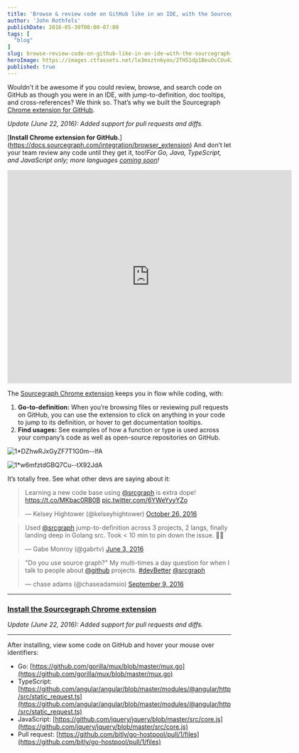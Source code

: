 ```yaml
---
title: 'Browse & review code on GitHub like in an IDE, with the Sourcegraph Chrome extension'
author: 'John Rothfels'
publishDate: 2016-05-30T00:00-07:00
tags: [
  "blog"
]
slug: browse-review-code-on-github-like-in-an-ide-with-the-sourcegraph-chrome-extension
heroImage: https://images.ctfassets.net/le3mxztn6yoo/2THS1dp1BeuOcCUu42QqGO/b513955b9070cc33abc348d9de2fd3d3/1_DZhwRJxGyZF7T1G0m--lfA.png
published: true
---
```




Wouldn't it be awesome if you could review, browse, and search code on GitHub as though you were in an IDE, with jump-to-definition, doc tooltips, and cross-references? We think so. That’s why we built the Sourcegraph [Chrome extension for GitHub](https://docs.sourcegraph.com/integration/browser_extension).

_Update (June 22, 2016): Added support for pull requests and diffs._

[**Install Chrome extension for GitHub.**] (https://docs.sourcegraph.com/integration/browser_extension) And don’t let your team review any code until they get it, too!_For Go, Java, TypeScript, and JavaScript only; more languages_ [_coming soon_](https://sourcegraph.com/beta)_!_

<iframe width="640" height="480" src="https://www.youtube.com/embed/hIs4QtuM1Ig" frameborder="0" allowfullscreen></iframe>

The [Sourcegraph Chrome extension](https://docs.sourcegraph.com/integration/browser_extension) keeps you in flow while coding, with:

1.  **Go-to-definition:** When you’re browsing files or reviewing pull requests on GitHub, you can use the extension to click on anything in your code to jump to its definition, or hover to get documentation tooltips.
2.  **Find usages:** See examples of how a function or type is used across your company’s code as well as open-source repositories on GitHub.

![1*DZhwRJxGyZF7T1G0m--lfA](//images.contentful.com/le3mxztn6yoo/2THS1dp1BeuOcCUu42QqGO/b513955b9070cc33abc348d9de2fd3d3/1_DZhwRJxGyZF7T1G0m--lfA.png)

![1*w6mfztdGBQ7Cu--tX92JdA](//images.contentful.com/le3mxztn6yoo/1ZtyDbLroc28wuS6smqUqi/17a1a63e088ac2555fcc1d04a5b6acdf/1_w6mfztdGBQ7Cu--tX92JdA.png)

It’s totally free. See what other devs are saying about it:

<blockquote class="twitter-tweet" data-lang="en"><p lang="en" dir="ltr">Learning a new code base using <a href="https://twitter.com/srcgraph">@srcgraph</a> is extra dope! <a href="https://t.co/MKbac0RB0B">https://t.co/MKbac0RB0B</a> <a href="https://t.co/6YWeYyyYZo">pic.twitter.com/6YWeYyyYZo</a></p>&mdash; Kelsey Hightower (@kelseyhightower) <a href="https://twitter.com/kelseyhightower/status/791084672797122561">October 26, 2016</a></blockquote>

<blockquote class="twitter-tweet" data-lang="en"><p lang="en" dir="ltr">Used <a href="https://twitter.com/srcgraph">@srcgraph</a> jump-to-definition across 3 projects, 2 langs, finally landing deep in Golang src. Took &lt; 10 min to pin down the issue. 💪🏼</p>&mdash; Gabe Monroy (@gabrtv) <a href="https://twitter.com/gabrtv/status/738861622882508801">June 3, 2016</a></blockquote>

<blockquote class="twitter-tweet" data-lang="en"><p lang="en" dir="ltr">&quot;Do you use source graph?&quot; My multi-times a day question for when I talk to people about <a href="https://twitter.com/github">@github</a> projects. <a href="https://twitter.com/hashtag/devBetter?src=hash">#devBetter</a> <a href="https://twitter.com/srcgraph">@srcgraph</a></p>&mdash; chase adams (@chaseadamsio) <a href="https://twitter.com/chaseadamsio/status/774284535655653376">September 9, 2016</a></blockquote>

* * *

### [**Install the Sourcegraph Chrome extension**](https://docs.sourcegraph.com/integration/browser_extension)

_Update (June 22, 2016): Added support for pull requests and diffs._

* * *

After installing, view some code on GitHub and hover your mouse over identifiers:

*   Go: [https://github.com/gorilla/mux/blob/master/mux.go](https://github.com/gorilla/mux/blob/master/mux.go)
*   TypeScript: [https://github.com/angular/angular/blob/master/modules/@angular/http/src/static_request.ts](https://github.com/angular/angular/blob/master/modules/@angular/http/src/static_request.ts)
*   JavaScript: [https://github.com/jquery/jquery/blob/master/src/core.js](https://github.com/jquery/jquery/blob/master/src/core.js)
*   Pull request: [https://github.com/bitly/go-hostpool/pull/1/files](https://github.com/bitly/go-hostpool/pull/1/files)

<script async src="//platform.twitter.com/widgets.js" charset="utf-8"></script>
